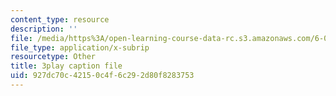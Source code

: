 ```yaml
---
content_type: resource
description: ''
file: /media/https%3A/open-learning-course-data-rc.s3.amazonaws.com/6-033-computer-system-engineering-spring-2018/927dc70c42150c4f6c292d80f8283753_r2_-2KW76ec.srt
file_type: application/x-subrip
resourcetype: Other
title: 3play caption file
uid: 927dc70c-4215-0c4f-6c29-2d80f8283753
---
```

